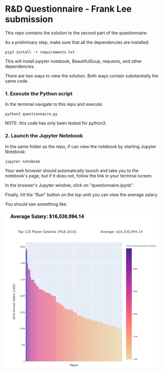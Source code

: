 # R&D Questionnaire - Frank Lee submission

This repo contains the solution to the second part of the questionnaire.

As a preliminary step, make sure that all the dependencies are installed:

`pip3 install -r requirements.txt`

This will install jupyter notebook, BeautifulSoup, requests, and other dependencies.

There are two ways to view the solution. Both ways contain substantially
the same code.

### 1. Execute the Python script ###

In the terminal navigate to this repo and execute:

`python3 questionnaire.py`

NOTE: this code has only been tested for python3.

### 2. Launch the Jupyter Notebook ###

In the same folder as the repo, if can view the notebook by starting Jupyter Notebook:

`jupyter notebook`

Your web browser should automatically launch and take you to the notebook's page,
but if it does not, follow the link in your terminal screen.

In the browser's Jupyter window, click on "questionnaire.ipynb".

Finally, hit the "Run" button on the top until you can view the average salary.

You should see something like:

![screen](/static/screenshot.png)